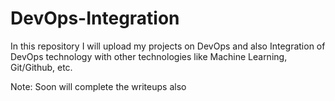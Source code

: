 # DevOps-Integration
In this repository I will upload my projects on DevOps and also Integration of DevOps technology with other technologies like Machine Learning, Git/Github, etc.

Note: Soon will complete the writeups also


